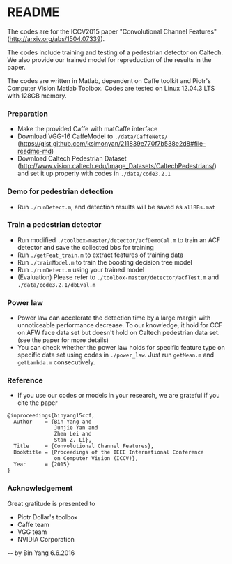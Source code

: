 # README #

The codes are for the ICCV2015 paper "Convolutional Channel Features" (http://arxiv.org/abs/1504.07339).

The codes include training and testing of a pedestrian detector on Caltech. We also provide our trained model for repreduction of the results in the paper.

The codes are written in Matlab, dependent on Caffe toolkit and Piotr's Computer Vision Matlab Toolbox. Codes are tested on Linux 12.04.3 LTS with 128GB memory.

### Preparation ###

* Make the provided Caffe with matCaffe interface
* Download VGG-16 CaffeModel to `./data/CaffeNets/` (https://gist.github.com/ksimonyan/211839e770f7b538e2d8#file-readme-md)
* Download Caltech Pedestrian Dataset (http://www.vision.caltech.edu/Image_Datasets/CaltechPedestrians/) and set it up properly with codes in `./data/code3.2.1`

### Demo for pedestrian detection ###

* Run `./runDetect.m`, and detection results will be saved as `allBBs.mat`

### Train a pedestrian detector ###

* Run modified `./toolbox-master/detector/acfDemoCal.m` to train an ACF detector and save the collected bbs for training
* Run `./getFeat_train.m` to extract features of training data
* Run `./trainModel.m` to train the boosting decision tree model
* Run `./runDetect.m` using your trained model
* (Evaluation) Please refer to `./toolbox-master/detector/acfTest.m` and `./data/code3.2.1/dbEval.m`

### Power law ###

* Power law can accelerate the detection time by a large margin with unnoticeable performance decrease. To our knowledge, it hold for CCF on AFW face data set but doesn't hold on Caltech pedestrian data set. (see the paper for more details)
* You can check whether the power law holds for specific feature type on specific data set using codes in `./power_law`. Just run `getMean.m` and `getLambda.m` consecutively.

### Reference ###

* If you use our codes or models in your research, we are grateful if you cite the paper
```
@inproceedings{binyang15ccf,
  Author    = {Bin Yang and
               Junjie Yan and
               Zhen Lei and
               Stan Z. Li},
  Title     = {Convolutional Channel Features},
  Booktitle = {Proceedings of the IEEE International Conference
               on Computer Vision (ICCV)},
  Year      = {2015}
}
```

### Acknowledgement ###

Great gratitude is presented to

* Piotr Dollar's toolbox
* Caffe team
* VGG team
* NVIDIA Corporation

--
by Bin Yang
6.6.2016